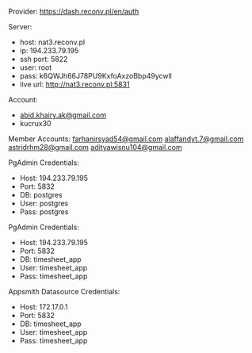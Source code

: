 Provider: https://dash.reconv.pl/en/auth

Server:
- host: nat3.reconv.pl
- ip: 194.233.79.195
- ssh port: 5822
- user: root
- pass: k6QWJh66J78PU9KxfoAxzoBbp49ycwll
- live url: http://nat3.reconv.pl:5831

Account:
- abid.khairy.ak@gmail.com
- kucrux30

Member Accounts:
farhanirsyad54@gmail.com
alaffandyt.7@gmail.com
astridrhm28@gmail.com
adityawisnu104@gmail.com


PgAdmin Credentials:
- Host: 194.233.79.195
- Port: 5832
- DB: postgres
- User: postgres
- Pass: postgres

PgAdmin Credentials:
- Host: 194.233.79.195
- Port: 5832
- DB: timesheet_app
- User: timesheet_app
- Pass: timesheet_app


Appsmith Datasource Credentials:
- Host: 172.17.0.1
- Port: 5832
- DB: timesheet_app
- User: timesheet_app
- Pass: timesheet_app